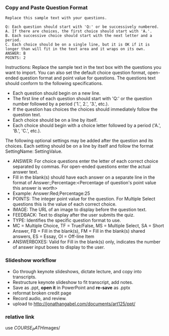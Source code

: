 ### Copy and Paste Question Format

	Replace this sample text with your questions.

	Q: Each question should start with 'Q:' or be successively numbered.
	A. If there are choices, the first choice should start with 'A.'.
	B. Each successive choice should start with the next letter and a period.
	C. Each choice should be on a single line, but it is OK if it is longer than will fit in the text area and it wraps on its own.
	ANSWER: B
	POINTS: 2

Instructions: Replace the sample text in the text box with the questions you want to import. You can also set the default choice question format, open-ended question format and point value for questions. The questions text should conform to the following specifications.

  * Each question should begin on a new line.
  * The first line of each question should start with 'Q:' or the question number followed by a period ('1.', 2.', '3.', etc.).
  * If the question has choices the choices should immediately follow the question text.
  * Each choice should be on a line by itself.
  * Each choice should begin with a choice letter followed by a period ('A.', 'B.', 'C.', etc.). 

The following optional settings may be added after the question and its choices. Each setting should be on a line by itself and follow the format SettingName: SettingValue.

  * ANSWER: For choice questions enter the letter of each correct choice separated by commas. For open-ended questions enter the actual answer text.
  * Fill in the blank(s) should have each answer on a separate line in the format of Answer:<Answer>;Percentage:<Percentage of question's point value this answer is worth>
  * Example: Answer:Red;Percentage:25
  * POINTS: The integer point value for the question. For Multiple Select questions this is the value of each correct choice.
  * IMAGE: The URL of an image to display before the question text.
  * FEEDBACK: Text to display after the user submits the quiz.
  * TYPE: Identifies the specific question format to use.
  * MC = Multiple Choice, TF = True/False, MS = Multiple Select, SA = Short Answer, FB = Fill in the blank(s), FM = Fill in the blank(s) shared answers, ES = Essay, OI = Off-line Item
  * ANSWERBOXES: Valid for Fill in the blank(s) only, indicates the number of answer input boxes to display to the user. 

### Slideshow workflow

  * Go through keynote slideshows, dictate lecture, and copy into transcripts.
  * Restructure keynote slideshow to fit transcript, add notes.
  * Save as .ppt, **open it** in PowerPoint and **re-save** as .pptx
  * reformat broken credit page
  * Record audio, and review.
  * upload to http://jonathangabel.com/documents/art125/ppt/ 
  
### relative link

use $COURSE_PATH$images/